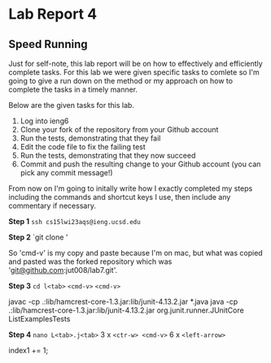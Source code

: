 # Lab Report 4
## Speed Running
Just for self-note, this lab report will be on how to effectively and efficiently complete tasks. For this lab we were given specific tasks to comlete so I'm going to give a run down on the method or my approach on how to complete the tasks in a timely manner.

Below are the given tasks for this lab.
1. Log into ieng6
2. Clone your fork of the repository from your Github account
3. Run the tests, demonstrating that they fail
4. Edit the code file to fix the failing test
5. Run the tests, demonstrating that they now succeed
6. Commit and push the resulting change to your Github account (you can pick any commit message!)

From now on I'm going to initally write how I exactly completed my steps including the commands and shortcut keys I use, then include any commentary if necessary.

**Step 1**
`ssh cs15lwi23aqs@ieng.ucsd.edu`

**Step 2**
`git clone <cmd-v>'

So 'cmd-v' is my copy and paste because I'm on mac, but what was copied and pasted was the forked repository which was 'git@github.com:jut008/lab7.git'.

**Step 3**
`cd l<tab>`
`<cmd-v>`
`<cmd-v>`

javac -cp .:lib/hamcrest-core-1.3.jar:lib/junit-4.13.2.jar *.java
java -cp .:lib/hamcrest-core-1.3.jar:lib/junit-4.13.2.jar org.junit.runner.JUnitCore ListExamplesTests

**Step 4**
`nano L<tab>.j<tab>`
3 x `<ctr-w> <cmd-v>`
6 x `<left-arrow>`

index1 += 1;
